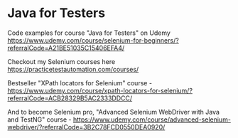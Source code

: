 # Java for Testers

Code examples for course "Java for Testers" on Udemy
https://www.udemy.com/course/selenium-for-beginners/?referralCode=A21BE51035C15406EFA4/

Checkout my Selenium courses here https://practicetestautomation.com/courses/

Bestseller "XPath locators for Selenium" course - https://www.udemy.com/course/xpath-locators-for-selenium/?referralCode=ACB28329B5AC2333DDCC/

And to become Selenium pro, "Advanced Selenium WebDriver with Java and TestNG" course - https://www.udemy.com/course/advanced-selenium-webdriver/?referralCode=3B2C78FCD0550DEA0920/
